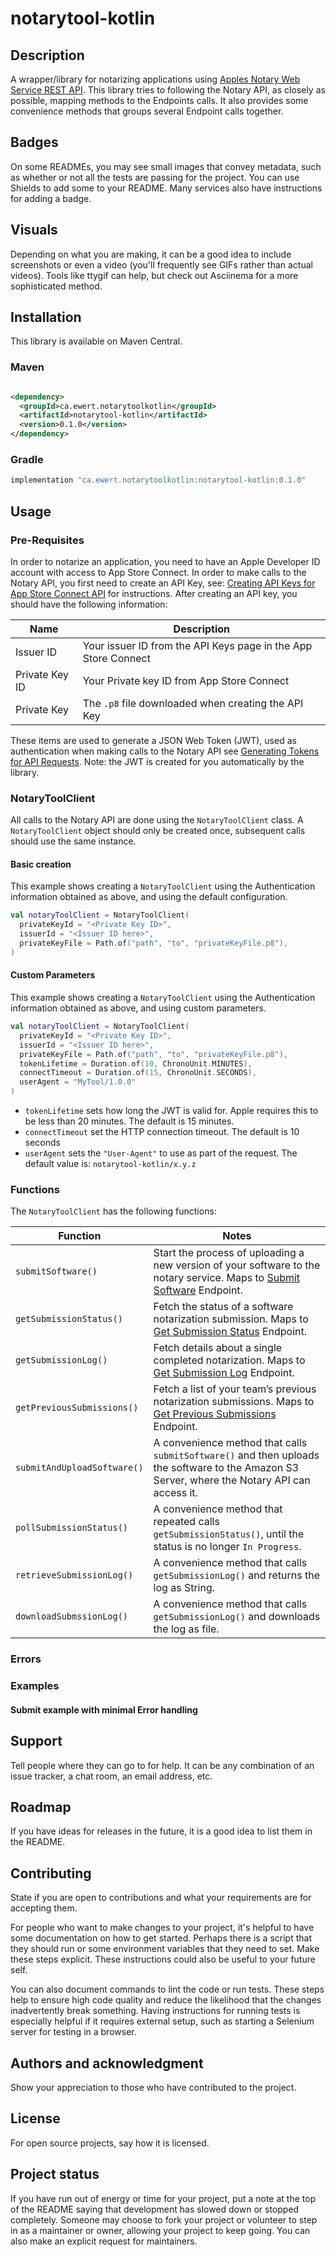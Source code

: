 # notarytool-kotlin

## Description

A wrapper/library for notarizing applications
using [Apples Notary Web Service REST API](https://developer.apple.com/documentation/notaryapi). This library tries to
following the Notary API, as closely as possible, mapping methods to the Endpoints calls. It also provides some
convenience methods that groups several Endpoint calls together.

## Badges

On some READMEs, you may see small images that convey metadata, such as whether or not all the tests are passing for the
project. You can use Shields to add some to your README. Many services also have instructions for adding a badge.

## Visuals

Depending on what you are making, it can be a good idea to include screenshots or even a video (you'll frequently see
GIFs rather than actual videos). Tools like ttygif can help, but check out Asciinema for a more sophisticated method.

## Installation

This library is available on Maven Central.

### Maven

```xml

<dependency>
  <groupId>ca.ewert.notarytoolkotlin</groupId>
  <artifactId>notarytool-kotlin</artifactId>
  <version>0.1.0</version>
</dependency>
```

### Gradle

```kotlin
implementation "ca.ewert.notarytoolkotlin:notarytool-kotlin:0.1.0"
```

## Usage

### Pre-Requisites

In order to notarize an application, you need to have an Apple Developer ID account with access to App Store Connect. In
order to make calls to the Notary API, you first need to create an API Key,
see: [Creating API Keys for App Store Connect API](https://developer.apple.com/documentation/appstoreconnectapi/creating_api_keys_for_app_store_connect_api)
for instructions. After creating an API key, you should have the following information:

| Name           | Description                                                    |
|----------------|----------------------------------------------------------------|
| Issuer ID      | Your issuer ID from the API Keys page in the App Store Connect |
| Private Key ID | Your Private key ID from App Store Connect                     |
| Private Key    | The `.p8` file downloaded when creating the API Key            |

These items are used to generate a JSON Web Token (JWT), used as authentication when making calls to the Notary API see
[Generating Tokens for API Requests](https://developer.apple.com/documentation/appstoreconnectapi/generating_tokens_for_api_requests).
Note: the JWT is created for you automatically by the library.

### NotaryToolClient

All calls to the Notary API are done using the `NotaryToolClient` class. A `NotaryToolClient` object should only be
created once, subsequent calls should use the same instance.

#### Basic creation

This example shows creating a `NotaryToolClient` using the Authentication information obtained as above, and using the
default configuration.

```kotlin
val notaryToolClient = NotaryToolClient(
  privateKeyId = "<Private Key ID>",
  issuerId = "<Issuer ID here>",
  privateKeyFile = Path.of("path", "to", "privateKeyFile.p8"),
)
```

#### Custom Parameters

This example shows creating a `NotaryToolClient` using the Authentication information obtained as above, and using
custom parameters.

```kotlin
val notaryToolClient = NotaryToolClient(
  privateKeyId = "<Private Key ID>",
  issuerId = "<Issuer ID here>",
  privateKeyFile = Path.of("path", "to", "privateKeyFile.p8"),
  tokenLifetime = Duration.of(10, ChronoUnit.MINUTES),
  connectTimeout = Duration.of(15, ChronoUnit.SECONDS),
  userAgent = "MyTool/1.0.0"
)
```

- `tokenLifetime` sets how long the JWT is valid for. Apple requires this to be less than 20 minutes. The default is 15
  minutes.
- `connectTimeout` set the HTTP connection timeout. The default is 10 seconds
- `userAgent` sets the `"User-Agent"` to use as part of the request. The default value is: `notarytool-kotlin/x.y.z`

### Functions

The `NotaryToolClient` has the following functions:

| Function                    | Notes                                                                                                                                                                                         |
|-----------------------------|-----------------------------------------------------------------------------------------------------------------------------------------------------------------------------------------------|
| `submitSoftware()`          | Start the process of uploading a new version of your software to the notary service. Maps to [Submit Software](https://developer.apple.com/documentation/notaryapi/submit_software) Endpoint. |
| `getSubmissionStatus()`     | Fetch the status of a software notarization submission. Maps to [Get Submission Status](https://developer.apple.com/documentation/notaryapi/get_submission_status) Endpoint.                  |
| `getSubmissionLog()`        | Fetch details about a single completed notarization. Maps to [Get Submission Log](https://developer.apple.com/documentation/notaryapi/get_submission_log) Endpoint.                           |
| `getPreviousSubmissions()`  | Fetch a list of your team’s previous notarization submissions. Maps to [Get Previous Submissions](https://developer.apple.com/documentation/notaryapi/get_previous_submissions) Endpoint.     |
| `submitAndUploadSoftware()` | A convenience method that calls `submitSoftware()` and then uploads the software to the Amazon S3 Server, where the Notary API can access it.                                                 |
| `pollSubmissionStatus()`    | A convenience method that repeated calls `getSubmissionStatus()`, until the status is no longer `In Progress`.                                                                                |
| `retrieveSubmissionLog()`   | A convenience method that calls `getSubmissionLog()` and returns the log as String.                                                                                                           |
| `downloadSubmssionLog()`    | A convenience method that calls `getSubmissionLog()` and downloads the log as file.                                                                                                           |

### Errors

### Examples

#### Submit example with minimal Error handling

## Support

Tell people where they can go to for help. It can be any combination of an issue tracker, a chat room, an email address,
etc.

## Roadmap

If you have ideas for releases in the future, it is a good idea to list them in the README.

## Contributing

State if you are open to contributions and what your requirements are for accepting them.

For people who want to make changes to your project, it's helpful to have some documentation on how to get started.
Perhaps there is a script that they should run or some environment variables that they need to set. Make these steps
explicit. These instructions could also be useful to your future self.

You can also document commands to lint the code or run tests. These steps help to ensure high code quality and reduce
the likelihood that the changes inadvertently break something. Having instructions for running tests is especially
helpful if it requires external setup, such as starting a Selenium server for testing in a browser.

## Authors and acknowledgment

Show your appreciation to those who have contributed to the project.

## License

For open source projects, say how it is licensed.

## Project status

If you have run out of energy or time for your project, put a note at the top of the README saying that development has
slowed down or stopped completely. Someone may choose to fork your project or volunteer to step in as a maintainer or
owner, allowing your project to keep going. You can also make an explicit request for maintainers.
